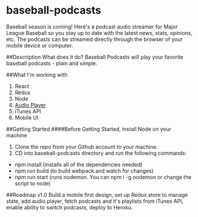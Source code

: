 [2017 Baseball Podcasts]: https://github.com/vientang/baseball-podcasts.git
[Audio Player]: https://github.com/DIYgod/APlayer

# baseball-podcasts
Baseball season is coming! Here's a podcast audio streamer for Major League Baseball so you stay up to date with the latest news, stats, opinions, etc. The podcasts can be streamed directly through the browser of your mobile device or computer.

##Description
What does it do? Baseball Podcasts will play your favorite baseball podcasts - plain and simple.

##What I'm working with
1. React
2. Redux
3. Node
4. [Audio Player][]
5. iTunes API
2. Mobile UI

##Getting Started
####Before Getting Started, install Node on your machine
1. Clone the repo from your Github account to your machine. 
2. CD into baseball-podcasts directory and run the following commands:
  - npm install (installs all of the dependencies needed)
  - npm run build (to build webpack and watch for changes)
  - npm run start (runs nodemon. You can npm i -g nodemon or change the script to node)

##Roadmap
v1.0 Build a mobile first design, set up Redux store to manage state, add audio player, fetch podcasts and it's playlists from iTunes API, enable ability to switch podcasts, deploy to Heroku.


